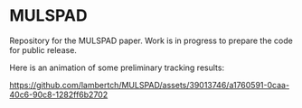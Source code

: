 # MULSPAD
Repository for the MULSPAD paper. Work is in progress to prepare the code for public release.

Here is an animation of some preliminary tracking results:

https://github.com/lambertch/MULSPAD/assets/39013746/a1760591-0caa-40c6-90c8-1282ff6b2702

